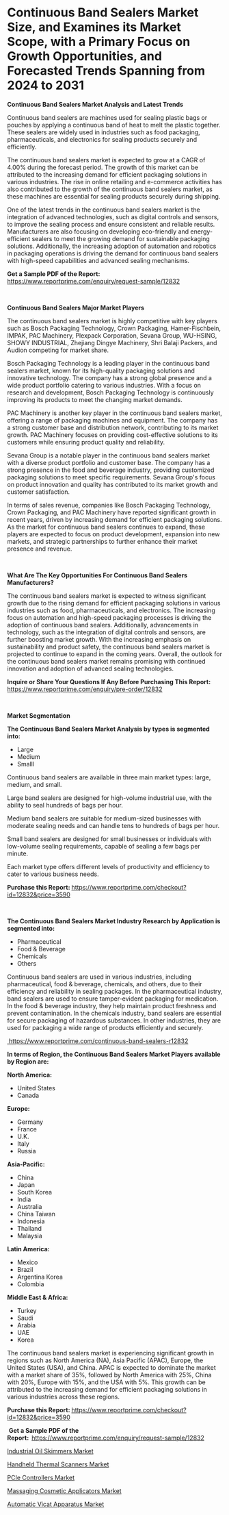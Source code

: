 <p><h1>Continuous Band Sealers Market Size, and Examines its Market Scope, with a Primary Focus on Growth Opportunities, and Forecasted Trends Spanning from 2024 to 2031</h1></p><p><strong>Continuous Band Sealers Market Analysis and Latest Trends</strong></p>
<p><p>Continuous band sealers are machines used for sealing plastic bags or pouches by applying a continuous band of heat to melt the plastic together. These sealers are widely used in industries such as food packaging, pharmaceuticals, and electronics for sealing products securely and efficiently.</p><p>The continuous band sealers market is expected to grow at a CAGR of 4.00% during the forecast period. The growth of this market can be attributed to the increasing demand for efficient packaging solutions in various industries. The rise in online retailing and e-commerce activities has also contributed to the growth of the continuous band sealers market, as these machines are essential for sealing products securely during shipping.</p><p>One of the latest trends in the continuous band sealers market is the integration of advanced technologies, such as digital controls and sensors, to improve the sealing process and ensure consistent and reliable results. Manufacturers are also focusing on developing eco-friendly and energy-efficient sealers to meet the growing demand for sustainable packaging solutions. Additionally, the increasing adoption of automation and robotics in packaging operations is driving the demand for continuous band sealers with high-speed capabilities and advanced sealing mechanisms.</p></p>
<p><strong>Get a Sample PDF of the Report:&nbsp;</strong> <a href="https://www.reportprime.com/enquiry/request-sample/12832">https://www.reportprime.com/enquiry/request-sample/12832</a></p>
<p>&nbsp;</p>
<p><strong>Continuous Band Sealers Major Market Players</strong></p>
<p><p>The continuous band sealers market is highly competitive with key players such as Bosch Packaging Technology, Crown Packaging, Hamer-Fischbein, IMPAK, PAC Machinery, Plexpack Corporation, Sevana Group, WU-HSING, SHOWY INDUSTRIAL, Zhejiang Dingye Machinery, Shri Balaji Packers, and Audion competing for market share.</p><p>Bosch Packaging Technology is a leading player in the continuous band sealers market, known for its high-quality packaging solutions and innovative technology. The company has a strong global presence and a wide product portfolio catering to various industries. With a focus on research and development, Bosch Packaging Technology is continuously improving its products to meet the changing market demands.</p><p>PAC Machinery is another key player in the continuous band sealers market, offering a range of packaging machines and equipment. The company has a strong customer base and distribution network, contributing to its market growth. PAC Machinery focuses on providing cost-effective solutions to its customers while ensuring product quality and reliability.</p><p>Sevana Group is a notable player in the continuous band sealers market with a diverse product portfolio and customer base. The company has a strong presence in the food and beverage industry, providing customized packaging solutions to meet specific requirements. Sevana Group's focus on product innovation and quality has contributed to its market growth and customer satisfaction.</p><p>In terms of sales revenue, companies like Bosch Packaging Technology, Crown Packaging, and PAC Machinery have reported significant growth in recent years, driven by increasing demand for efficient packaging solutions. As the market for continuous band sealers continues to expand, these players are expected to focus on product development, expansion into new markets, and strategic partnerships to further enhance their market presence and revenue.</p></p>
<p>&nbsp;</p>
<p><strong>What Are The Key Opportunities For Continuous Band Sealers Manufacturers?</strong></p>
<p><p>The continuous band sealers market is expected to witness significant growth due to the rising demand for efficient packaging solutions in various industries such as food, pharmaceuticals, and electronics. The increasing focus on automation and high-speed packaging processes is driving the adoption of continuous band sealers. Additionally, advancements in technology, such as the integration of digital controls and sensors, are further boosting market growth. With the increasing emphasis on sustainability and product safety, the continuous band sealers market is projected to continue to expand in the coming years. Overall, the outlook for the continuous band sealers market remains promising with continued innovation and adoption of advanced sealing technologies.</p></p>
<p><strong>Inquire or Share Your Questions If Any Before Purchasing This Report:</strong> <a href="https://www.reportprime.com/enquiry/pre-order/12832">https://www.reportprime.com/enquiry/pre-order/12832</a></p>
<p>&nbsp;</p>
<p><strong>Market Segmentation</strong></p>
<p><strong>The Continuous Band Sealers Market Analysis by types is segmented into:</strong></p>
<p><ul><li>Large</li><li>Medium</li><li>Smalll</li></ul></p>
<p><p>Continuous band sealers are available in three main market types: large, medium, and small. </p><p>Large band sealers are designed for high-volume industrial use, with the ability to seal hundreds of bags per hour. </p><p>Medium band sealers are suitable for medium-sized businesses with moderate sealing needs and can handle tens to hundreds of bags per hour. </p><p>Small band sealers are designed for small businesses or individuals with low-volume sealing requirements, capable of sealing a few bags per minute. </p><p>Each market type offers different levels of productivity and efficiency to cater to various business needs.</p></p>
<p><strong>Purchase this Report:&nbsp;</strong><a href="https://www.reportprime.com/checkout?id=12832&price=3590">https://www.reportprime.com/checkout?id=12832&price=3590</a></p>
<p>&nbsp;</p>
<p><strong>The Continuous Band Sealers Market Industry Research by Application is segmented into:</strong></p>
<p><ul><li>Pharmaceutical</li><li>Food & Beverage</li><li>Chemicals</li><li>Others</li></ul></p>
<p><p>Continuous band sealers are used in various industries, including pharmaceutical, food & beverage, chemicals, and others, due to their efficiency and reliability in sealing packages. In the pharmaceutical industry, band sealers are used to ensure tamper-evident packaging for medication. In the food & beverage industry, they help maintain product freshness and prevent contamination. In the chemicals industry, band sealers are essential for secure packaging of hazardous substances. In other industries, they are used for packaging a wide range of products efficiently and securely.</p></p>
<p><a href="https://www.reportprime.com/continuous-band-sealers-r12832">&nbsp;https://www.reportprime.com/continuous-band-sealers-r12832</a></p>
<p><strong>In terms of Region, the Continuous Band Sealers Market Players available by Region are:</strong></p>
<p>
    <p> <strong> North America: </strong>
        <ul>
            <li>United States</li>
            <li>Canada</li>
        </ul>
        </p> 
    <p> <strong> Europe: </strong>
        <ul>
            <li>Germany</li>
            <li>France</li>
            <li>U.K.</li>
            <li>Italy</li>
            <li>Russia</li>
        </ul>
        </p> 
    <p> <strong> Asia-Pacific: </strong>
        <ul>
            <li>China</li>
            <li>Japan</li>
            <li>South Korea</li>
            <li>India</li>
            <li>Australia</li>
            <li>China Taiwan</li>
            <li>Indonesia</li>
            <li>Thailand</li>
            <li>Malaysia</li>
        </ul>
        </p> 
    <p> <strong> Latin America: </strong>
        <ul>
            <li>Mexico</li>
            <li>Brazil</li>
            <li>Argentina Korea</li>
            <li>Colombia</li>
        </ul>
        </p> 
    <p> <strong> Middle East & Africa: </strong>
        <ul>
            <li>Turkey</li>
            <li>Saudi</li>
            <li>Arabia</li>
            <li>UAE</li>
            <li>Korea</li>
        </ul>
    </p>
    </p>
<p><p>The continuous band sealers market is experiencing significant growth in regions such as North America (NA), Asia Pacific (APAC), Europe, the United States (USA), and China. APAC is expected to dominate the market with a market share of 35%, followed by North America with 25%, China with 20%, Europe with 15%, and the USA with 5%. This growth can be attributed to the increasing demand for efficient packaging solutions in various industries across these regions.</p></p>
<p><strong>Purchase this Report: </strong><a href="https://www.reportprime.com/checkout?id=12832&price=3590">https://www.reportprime.com/checkout?id=12832&price=3590</a></p>
<p>&nbsp;<strong>Get a Sample PDF of the Report:&nbsp;&nbsp;</strong><a href="https://www.reportprime.com/enquiry/request-sample/12832">https://www.reportprime.com/enquiry/request-sample/12832</a></p>
<p><strong></strong></p>
<p><p><a href="https://github.com/GroverBarry/Market-Research-Report-List-7/blob/main/industrial-oil-skimmers-market.md">Industrial Oil Skimmers Market</a></p><p><a href="https://www.linkedin.com/pulse/handheld-thermal-scanners-market-growth-outlook-from-2024-2031-fhzyc?trackingId=AoUf%2FVoBT9GG%2BnJIu2afVQ%3D%3D">Handheld Thermal Scanners Market</a></p><p><a href="https://www.linkedin.com/pulse/strategic-insights-global-pcie-controllers-market-trends-2024-xx52c?trackingId=bGoh%2BCR%2BS1eDUvGat9SNjw%3D%3D">PCIe Controllers Market</a></p><p><a href="https://issuu.com/reportprime-2/docs/massaging-cosmetic-applicators-mark_f4f564bb46666f">Massaging Cosmetic Applicators Market</a></p><p><a href="https://github.com/lylyparadise/Market-Research-Report-List-5/blob/main/automatic-vicat-apparatus-market.md">Automatic Vicat Apparatus Market</a></p></p>